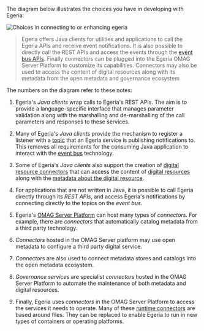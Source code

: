 <!-- SPDX-License-Identifier: CC-BY-4.0 -->
<!-- Copyright Contributors to the Egeria project. -->

The diagram below illustrates the choices you have in developing with Egeria:

![Choices in connecting to or enhancing egeria](/guides/developer/connecting-to-egeria.svg)
> Egeria offers Java clients for utilities and applications to call the Egeria APIs and receive event notifications.  It is also possible to directly call the REST APIs and access the events through the [event bus APIs](/concepts/event-bus).  Finally connectors can be plugged into the Egeria OMAG Server Platform to customize its capabilities.  Connectors may also be used to access the content of digital resources along with its metadata from the open metadata and governance ecosystem

The numbers on the diagram refer to these notes:

1. Egeria's *Java clients* wrap calls to Egeria's REST APIs. The aim is to provide a language-specific interface that manages parameter validation along with the marshalling and de-marshalling of the call parameters and responses to these services.

2. Many of Egeria's *Java clients* provide the mechanism to register a listener with a [topic](/concepts/basic-concepts/#topic) that an Egeria service is publishing notifications to.  This removes all requirements for the consuming Java application to interact with the [event bus](/concepts/event-bus) technology.

3. Some of Egeria's *Java clients* also support the creation of [digital resource connectors](/concepts/digital-resource-connector) that can access the content of [digital resources](/concepts/digital-resource) along with the [metadata about the digital resource](/concepts/asset).

4. For applications that are not written in Java, it is possible to call Egeria directly through its *REST APIs*, and access Egeria's notifications by connecting directly to the topics on the *event bus*.
    
5. Egeria's [OMAG Server Platform](/concepts/omag-server-platform) can host many types of *connectors*.  For example, there are *connectors* that automatically catalog metadata from a third party technology.

6. *Connectors* hosted in the OMAG Server platform may use open metadata to configure a third party digital service.

7. *Connectors* are also used to connect metadata stores and catalogs into the open metadata ecosystem.

8. *Governance services* are specialist *connectors* hosted in the OMAG Server Platform to automate the maintenance of both metadata and digital resources.

9. Finally, Egeria uses *connectors* in the OMAG Server Platform to access the services it needs to operate.  Many of these [runtime connectors](/connectors/#runtime-connectors) are based around files.  They can be replaced to enable Egeria to run in new types of containers or operating platforms.




